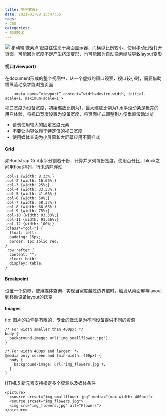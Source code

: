 ```yaml
---
title: 响应式设计
date: 2021-01-08 15:47:35
tags:
- CSS
categories: 
- 前端技术
---
```

![](https://huaban.com/go/?pin_id=868642718)
移动端‘像素点’密度往往高于桌面显示器，而横纵比例较小，使用移动设备打开页面，可能因为宽度不足产生挤压变形，也可能因为自动像素缩放导致layout变形
#### 视口(viewport)
在document形成的整个视图中，从一个虚拟的窗口观察，视口较小时，需要借助横纵滚动条才能浏览页面
```
    <meta name=”viewport” content=”width=device-width, initial-scale=1, maximum-scale=1″>
```
视口宽度为设备宽度，初始缩放比例为1，最大缩放比例为1
水平滚动条是极差的用户体验，将视口宽度设置为设备宽度，将页面样式调整到方便垂直滚动浏览
+ 请勿使用较大的固定宽度元素
+ 不要让内容依赖于特定值的视口宽度
+ 使用媒体查询为小屏幕和大屏幕应用不同样式
#### Grid
如Bootstrap Grid水平分割若干份，计算并罗列每份宽度，使用百分比，block之间用float排列，行末清除浮动
```
.col-1 {width: 8.33%;}
.col-2 {width: 16.66%;}
.col-3 {width: 25%;}
.col-4 {width: 33.33%;}
.col-5 {width: 41.66%;}
.col-6 {width: 50%;}
.col-7 {width: 58.33%;}
.col-8 {width: 66.66%;}
.col-9 {width: 75%;}
.col-10 {width: 83.33%;}
.col-11 {width: 91.66%;}
.col-12 {width: 100%;}
[class*="col-"] {
  float: left;
  padding: 15px;
  border: 1px solid red;
}
.row::after {
  content: "";
  clear: both;
  display: table;
}
```
#### Breakpoint
设置一个边界，使用媒体查询，实现当宽度越过边界值时，触发从桌面屏幕layout到移动设备layout的跃变
#### Images
tip: 图片的拉伸是有限的，专业的做法是为不同设备提供不同的资源
```
/* For width smaller than 400px: */
body {
  background-image: url('img_smallflower.jpg');
}

/* For width 400px and larger: */
@media only screen and (min-width: 400px) {
  body {
    background-image: url('img_flowers.jpg');
  }
}
```
HTML5 新元素<picture>支持指定多个资源以及媒体条件
```
<picture>
  <source srcset="img_smallflower.jpg" media="(max-width: 400px)">
  <source srcset="img_flowers.jpg">
  <img src="img_flowers.jpg" alt="Flowers">
</picture>
```